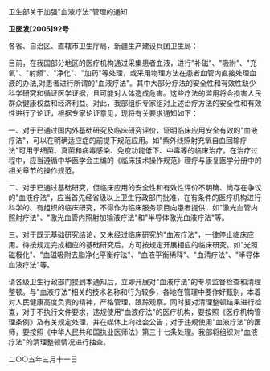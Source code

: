 卫生部关于加强"血液疗法"管理的通知

**卫医发\[2005\]92号**

各省、自治区、直辖市卫生厅局，新疆生产建设兵团卫生局：

目前，在我国部分地区的医疗机构通过采集患者血液，进行"补磁"、"吸附"、"充氧"、"射频"、"净化"、"加药"等处理，或采用物理方法在患者血管内直接处理血液的办法,对患者进行所谓的"血液疗法"。其中大部分疗法的安全性和有效性缺少科学研究和循证医学证据，且可能对人体造成危害。这些疗法的滥用将会损害人民群众健康权益和经济利益。对此，我部组织专家组对上述治疗方法的安全性和有效性进行了论证，根据专家论证意见，现将有关要求通知如下：

一、对于已通过国内外基础研究及临床研究评价，证明临床应用安全有效的"血液疗法"，可以在明确适应症的前提下规范应用。如"紫外线照射充氧自血回输疗法"可用于细菌、真菌和病毒感染、免疫功能低下、中毒等的临床治疗。在治疗过程中，应当遵循中华医学会主编的《临床技术操作规范》理疗与康复医学分册中的相关章节的操作规范。

二、对于已通过基础研究，但临床应用的安全性和有效性评价不明确、尚存在争议的"血液疗法"，应当首先经省级以上卫生行政部门批准，在有条件的医疗机构进行科学的、有组织的临床研究，不得作为临床服务项目向患者提供，如"激光血管内照射疗法"、"激光血管内照射加输液疗法"和"半导体激光血液疗法"等。

三、对于既无基础研究结论，又未经过临床研究的"血液疗法"，一律停止临床应用。待按规定完成相应的基础研究后，方可按规定开展相应的临床研究。如"光照磁极化"、"血磁吸附去脂净化平衡疗法"、"血液平衡稀释"、"血清疗法"、"半导体血液疗法"等。

请各级卫生行政部门接到本通知后，立即开展对"血液疗法"的专项监督检查和清理整顿。与"血液疗法"相关的技术名称和行为较多，各地在管理中要作好甄别，本着对人民健康高度负责的精神，严格管理，跟踪观察。同时要对清理整顿结果进行检查，对于不执行文件要求，违规使用"血液疗法"的医疗机构，要按照《医疗机构管理条例》及有关规定处理，并在媒体上向社会公告；对于违规使用"血液疗法"的医师，要按照《中华人民共和国执业医师法》第三十七条处理。我部将组织对"血液疗法"的清理整顿情况进行抽查。

二○○五年三月十一日